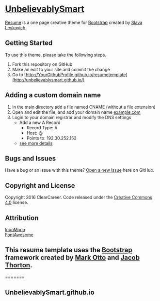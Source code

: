 # [UnbelievablySmart](http://startbootstrap.com/) 

[Resume](https://unbelievablysmart.github.io/) is a one page creative theme for [Bootstrap](http://getbootstrap.com/) created by [Slava Levkovich](http://vk.com/id208041605).

## Getting Started

To use this theme, please take the following steps.
1. Fork this repository on GitHub
2. Make an edit to your site and commit the change
3. Go to [http://YourGithubProfile.github.io/resumetemplate](http://unbelievablysmart.github.io/)

## Adding a custom domain name
1. In the main directory add a file named CNAME (without a file extension)
2. Open and edit the file, and add your domain name [example.com](#)
3. Login to your domain registrar and modify the DNS settings
	- Add a new A Record
		- Record Type: 	A
		- Host: 		@
		- Points to: 	192.30.252.153
	- [see more details](http://stackoverflow.com/questions/23375422/how-to-setup-github-pages-to-redirect-dns-requests-from-subdomain-e-g-www-to/23375423#23375423)


## Bugs and Issues

Have a bug or an issue with this theme? [Open a new issue](https://github.com/UnbelievablySmart/UnbelievablySmart.github.io/issues) here on GitHub.

## Copyright and License

Copyright 2016 ClearCareer. Code released under the [Creative Commons 4.0](https://creativecommons.org/licenses/by/4.0/) license.


## Attribution

[IconMoon](https://icomoon.io/)  
[FontAwesome](http://fontawesome.io/)  

## This resume template uses the [Bootstrap](http://getbootstrap.com/) framework created by [Mark Otto](https://twitter.com/mdo) and [Jacob Thorton](https://twitter.com/fat).
=======
## UnbelievablySmart.github.io
